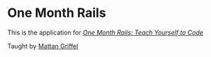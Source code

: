 # One Month Rails

This is the application for 
[*One Month Rails: Teach Yourself to Code*](http://onemonthrails.com)

Taught by [Mattan Griffel](http://mattangriffel.com)